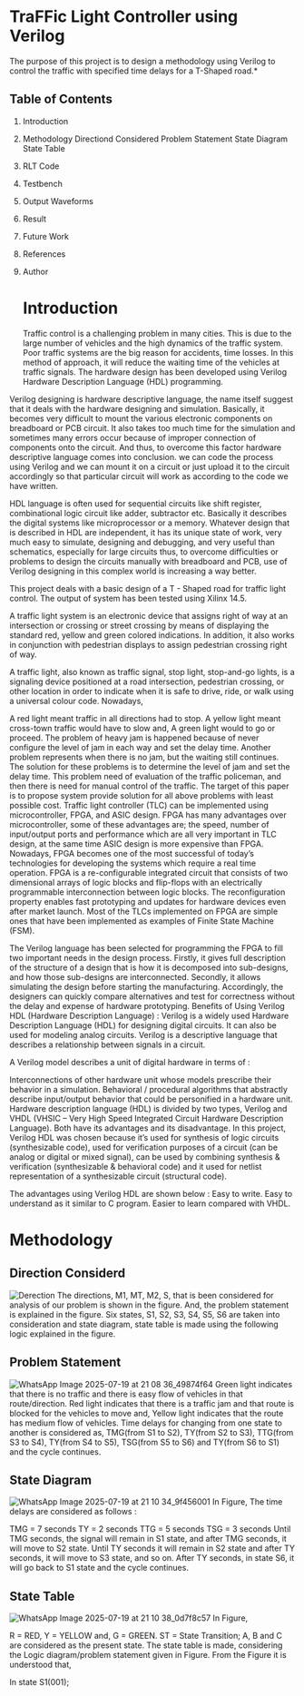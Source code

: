 # TraFFic Light Controller using Verilog
The purpose of this project is to design a methodology using Verilog to control the traffic with specified time delays for a T-Shaped road.*

## Table of Contents
 1. Introduction
 2. Methodology
      Directiond Considered
      Problem Statement
      State Diagram
      State Table
3. RLT Code
4. Testbench
5. Output Waveforms
6. Result
7. Future Work
8. References
9. Author

    # Introduction
   Traffic control is a challenging problem in many cities. This is due to the large number of vehicles and the high dynamics of the traffic system. Poor traffic systems are the big reason for accidents, time losses. In this method of approach, it will reduce the waiting time of the vehicles at traffic signals. The hardware design has been developed using Verilog Hardware Description Language (HDL) programming.

Verilog designing is hardware descriptive language, the name itself suggest that it deals with the hardware designing and simulation. Basically, it becomes very difficult to mount the various electronic components on breadboard or PCB circuit. It also takes too much time for the simulation and sometimes many errors occur because of improper connection of components onto the circuit. And thus, to overcome this factor hardware descriptive language comes into conclusion. we can code the process using Verilog and we can mount it on a circuit or just upload it to the circuit accordingly so that particular circuit will work as according to the code we have written.

HDL language is often used for sequential circuits like shift register, combinational logic circuit like adder, subtractor etc. Basically it describes the digital systems like microprocessor or a memory. Whatever design that is described in HDL are independent, it has its unique state of work, very much easy to simulate, designing and debugging, and very useful than schematics, especially for large circuits thus, to overcome difficulties or problems to design the circuits manually with breadboard and PCB, use of Verilog designing in this complex world is increasing a way better.

This project deals with a basic design of a T - Shaped road for traffic light control. The output of system has been tested using Xilinx 14.5.

A traffic light system is an electronic device that assigns right of way at an intersection or crossing or street crossing by means of displaying the standard red, yellow and green colored indications. In addition, it also works in conjunction with pedestrian displays to assign pedestrian crossing right of way.

A traffic light, also known as traffic signal, stop light, stop-and-go lights, is a signaling device positioned at a road intersection, pedestrian crossing, or other location in order to indicate when it is safe to drive, ride, or walk using a universal colour code. Nowadays,

A red light meant traffic in all directions had to stop.
A yellow light meant cross-town traffic would have to slow and,
A green light would to go or proceed.
The problem of heavy jam is happened because of never configure the level of jam in each way and set the delay time. Another problem represents when there is no jam, but the waiting still continues. The solution for these problems is to determine the level of jam and set the delay time. This problem need of evaluation of the traffic policeman, and then there is need for manual control of the traffic. The target of this paper is to propose system provide solution for all above problems with least possible cost. Traffic light controller (TLC) can be implemented using microcontroller, FPGA, and ASIC design. FPGA has many advantages over microcontroller, some of these advantages are; the speed, number of input/output ports and performance which are all very important in TLC design, at the same time ASIC design is more expensive than FPGA. Nowadays, FPGA becomes one of the most successful of today’s technologies for developing the systems which require a real time operation. FPGA is a re-configurable integrated circuit that consists of two dimensional arrays of logic blocks and flip-flops with an electrically programmable interconnection between logic blocks. The reconfiguration property enables fast prototyping and updates for hardware devices even after market launch. Most of the TLCs implemented on FPGA are simple ones that have been implemented as examples of Finite State Machine (FSM).

The Verilog language has been selected for programming the FPGA to fill two important needs in the design process.
Firstly, it gives full description of the structure of a design that is how it is decomposed into sub-designs, and how those sub-designs are interconnected.
Secondly, it allows simulating the design before starting the manufacturing.
Accordingly, the designers can quickly compare alternatives and test for correctness without the delay and expense of hardware prototyping.
Benefits of Using Verilog HDL (Hardware Description Language) :
Verilog is a widely used Hardware Description Language (HDL) for designing digital circuits. It can also be used for modeling analog circuits. Verilog is a descriptive language that describes a relationship between signals in a circuit.

A Verilog model describes a unit of digital hardware in terms of :

Interconnections of other hardware unit whose models prescribe their behavior in a simulation.
Behavioral / procedural algorithms that abstractly describe input/output behavior
that could be personified in a hardware unit.
Hardware description language (HDL) is divided by two types, Verilog and VHDL (VHSIC – Very High Speed Integrated Circuit Hardware Description Language). Both have its advantages and its disadvantage. In this project, Verilog HDL was chosen because it’s used for synthesis of logic circuits (synthesizable code), used for verification purposes of a circuit (can be analog or digital or mixed signal), can be used by combining synthesis & verification (synthesizable & behavioral code) and it used for netlist representation of a synthesizable circuit (structural code).

The advantages using Verilog HDL are shown below :
Easy to write.
Easy to understand as it similar to C program.
Easier to learn compared with VHDL.

# Methodology
 ## Direction Considerd
  
  ![Derection](https://github.com/user-attachments/assets/eae92e52-bb87-432f-9c6a-1322ee507636)
  The directions, M1, MT, M2, S, that is been considered for analysis of our problem is shown in the figure. And, the problem statement is explained in the figure. Six states, S1, S2, S3, S4, S5, S6 are taken into consideration and state diagram, state table is made using the following logic explained in the figure.

## Problem Statement
![WhatsApp Image 2025-07-19 at 21 08 36_49874f64](https://github.com/user-attachments/assets/56a359cc-6022-4d73-ac8d-832fce6367ca)
Green light indicates that there is no traffic and there is easy flow of vehicles in that route/direction.
Red light indicates that there is a traffic jam and that route is blocked for the vehicles to move and,
Yellow light indicates that the route has medium flow of vehicles.
Time delays for changing from one state to another is considered as, TMG(from S1 to S2), TY(from S2 to S3), TTG(from S3 to S4), TY(from S4 to S5), TSG(from S5 to S6) and TY(from S6 to S1) and the cycle continues.

## State Diagram
![WhatsApp Image 2025-07-19 at 21 10 34_9f456001](https://github.com/user-attachments/assets/74530e8e-3161-4f7f-9427-7bdbadf7bed9)
In Figure, The time delays are considered as follows :

TMG = 7 seconds
TY = 2 seconds
TTG = 5 seconds
TSG = 3 seconds
Until TMG seconds, the signal will remain in S1 state, and after TMG seconds, it will move to S2 state. Until TY seconds it will remain in S2 state and after TY seconds, it will move to S3 state, and so on. After TY seconds, in state S6, it will go back to S1 state and the cycle continues.

## State Table
![WhatsApp Image 2025-07-19 at 21 10 38_0d7f8c57](https://github.com/user-attachments/assets/f7878da9-0c32-44f9-8102-ed71d1112ec8)
In Figure,

R = RED,
Y = YELLOW and,
G = GREEN.
ST = State Transition; A, B and C are considered as the present state. The state table is made, considering the Logic diagram/problem statement given in Figure. From the Figure it is understood that,

In state S1(001);


  
